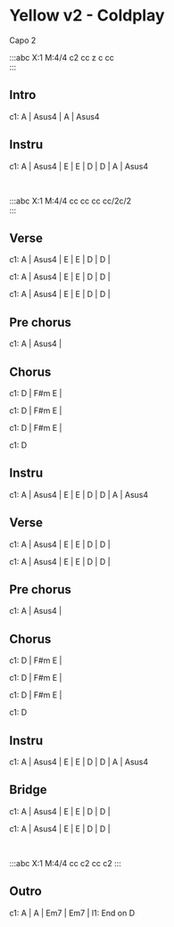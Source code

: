 ---
---

# Yellow v2 - Coldplay

Capo 2

:::abc
X:1
M:4/4
c2 cc z c cc  
:::


## Intro

c1: A | Asus4  | A  | Asus4

## Instru
c1: A | Asus4  | E | E  | D | D | A | Asus4  

<br>

:::abc
X:1
M:4/4
cc cc cc cc/2c/2  
:::

## Verse 
c1: A | Asus4  | E | E  | D | D |

c1: A | Asus4  | E | E  | D | D |

c1: A | Asus4  | E | E  | D | D |

## Pre chorus
c1: A | Asus4  |

## Chorus
c1: D  |  F#m E |

c1: D  |  F#m E |

c1: D  |  F#m E |

c1: D

## Instru
c1: A | Asus4  | E | E  | D | D | A | Asus4


## Verse 
c1: A | Asus4  | E | E  | D | D |

c1: A | Asus4  | E | E  | D | D |

## Pre chorus
c1: A | Asus4  |

## Chorus
c1: D  |  F#m E |

c1: D  |  F#m E |

c1: D  |  F#m E |

c1: D

## Instru
c1: A | Asus4  | E | E  | D | D | A | Asus4


## Bridge
c1:  A | Asus4  | E | E  | D | D |

c1:  A | Asus4  | E | E  | D | D |

<br>

:::abc
X:1
M:4/4
cc c2 cc c2
:::

## Outro
c1: A | A | Em7 | Em7 | 
l1: End on D